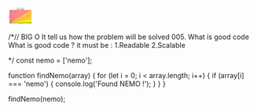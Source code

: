   <img src="screen.jpeg" alt="logo"  width="50"  height="auto" />



/*// BIG O
It tell us how the problem will be solved 
005. What is good code
What is good code ? it must be :
1.Readable
2.Scalable


*/
const nemo = ['nemo'];

function findNemo(array) {
  for (let i = 0; i < array.length; i++) {
    if (array[i] === 'nemo') {
        console.log('Found NEMO !');
      }
  }
}

findNemo(nemo);  

